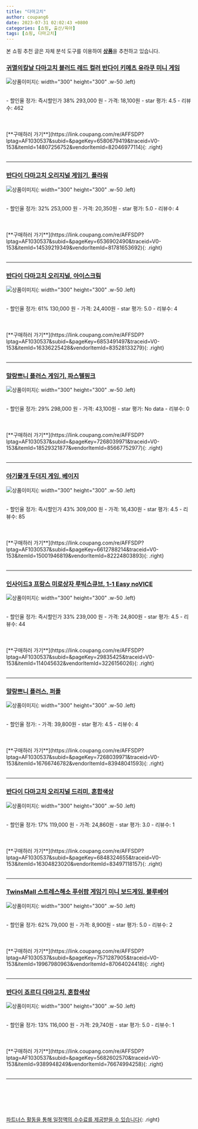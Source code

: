 ```yaml
---
title: "다마고치"
author: coupang6
date: 2023-07-31 02:02:43 +0800
categories: [쇼핑, 출산/육아]
tags: [쇼핑, 다마고치]
---
```


본 쇼핑 추천 글은 자체 분석 도구를 이용하여 [**상품**](https://link.coupang.com/a/bao1ui)을 추천하고 있습니다.

### [귀멸의칼날 다마고치 블러드 레드 컬러 반다이 키메츠 유라쿠 미니 게임](https://link.coupang.com/re/AFFSDP?lptag=AF1030537&subid=&pageKey=6580679419&traceid=V0-153&itemId=14807256752&vendorItemId=82046977114)

![상품이미지](https://thumbnail9.coupangcdn.com/thumbnails/remote/230x230ex/image/vendor_inventory/d22f/8438a8862fba28ec3725b19811821e70f187cb7ce6f71b9dadf55380862a.jpg){: width="300" height="300" .w-50 .left}


<br>
- 할인율 정가: 즉시할인가 38%  293,000   원
- 가격: 18,100원
- star 평가: 4.5
- 리뷰수: 462
<br>
<br>
<br>
<br>
[**구매하러 가기**](https://link.coupang.com/re/AFFSDP?lptag=AF1030537&subid=&pageKey=6580679419&traceid=V0-153&itemId=14807256752&vendorItemId=82046977114){: .right}
<br>
<br>

---

### [반다이 다마고치 오리지널 게임기, 플라워](https://link.coupang.com/re/AFFSDP?lptag=AF1030537&subid=&pageKey=6536902490&traceid=V0-153&itemId=14539219349&vendorItemId=81781653692)

![상품이미지](https://thumbnail6.coupangcdn.com/thumbnails/remote/230x230ex/image/rs_quotation_api/knxjkgva/9c5dc3b97f734165bdef504a36c837e7.jpg){: width="300" height="300" .w-50 .left}


<br>
- 할인율 정가: 32%  253,000   원
- 가격: 20,350원
- star 평가: 5.0
- 리뷰수: 4
<br>
<br>
<br>
<br>
[**구매하러 가기**](https://link.coupang.com/re/AFFSDP?lptag=AF1030537&subid=&pageKey=6536902490&traceid=V0-153&itemId=14539219349&vendorItemId=81781653692){: .right}
<br>
<br>

---

### [반다이 다마고치 오리지널, 아이스크림](https://link.coupang.com/re/AFFSDP?lptag=AF1030537&subid=&pageKey=6853491497&traceid=V0-153&itemId=16336225428&vendorItemId=83528133279)

![상품이미지](https://thumbnail6.coupangcdn.com/thumbnails/remote/230x230ex/image/retail/images/2022/10/13/13/1/34ad638f-78c6-48cc-a16f-7c49fc0c37ba.jpg){: width="300" height="300" .w-50 .left}


<br>
- 할인율 정가: 61%  130,000   원
- 가격: 24,400원
- star 평가: 5.0
- 리뷰수: 4
<br>
<br>
<br>
<br>
[**구매하러 가기**](https://link.coupang.com/re/AFFSDP?lptag=AF1030537&subid=&pageKey=6853491497&traceid=V0-153&itemId=16336225428&vendorItemId=83528133279){: .right}
<br>
<br>

---

### [말랑쁘니 플러스 게임기, 파스텔핑크](https://link.coupang.com/re/AFFSDP?lptag=AF1030537&subid=&pageKey=7268039971&traceid=V0-153&itemId=18529321877&vendorItemId=85667752977)

![상품이미지](https://thumbnail9.coupangcdn.com/thumbnails/remote/230x230ex/image/retail/images/2023/04/14/11/1/524adfe9-e79d-46a8-80db-c461d8846a48.jpg){: width="300" height="300" .w-50 .left}


<br>
- 할인율 정가: 29%  298,000   원
- 가격: 43,100원
- star 평가: No data
- 리뷰수: 0
<br>
<br>
<br>
<br>
[**구매하러 가기**](https://link.coupang.com/re/AFFSDP?lptag=AF1030537&subid=&pageKey=7268039971&traceid=V0-153&itemId=18529321877&vendorItemId=85667752977){: .right}
<br>
<br>

---

### [아기물개 두더지 게임, 베이지](https://link.coupang.com/re/AFFSDP?lptag=AF1030537&subid=&pageKey=6612788214&traceid=V0-153&itemId=15001946819&vendorItemId=82224803893)

![상품이미지](https://thumbnail8.coupangcdn.com/thumbnails/remote/230x230ex/image/rs_quotation_api/japvdbgy/0b03f84b7dab4e74a2c9110029abbf0e.jpg){: width="300" height="300" .w-50 .left}


<br>
- 할인율 정가: 즉시할인가 43%  309,000   원
- 가격: 16,430원
- star 평가: 4.5
- 리뷰수: 85
<br>
<br>
<br>
<br>
[**구매하러 가기**](https://link.coupang.com/re/AFFSDP?lptag=AF1030537&subid=&pageKey=6612788214&traceid=V0-153&itemId=15001946819&vendorItemId=82224803893){: .right}
<br>
<br>

---

### [인사이드3 프랑스 미로상자 루빅스큐브, 1-1 Easy noVICE](https://link.coupang.com/re/AFFSDP?lptag=AF1030537&subid=&pageKey=29835425&traceid=V0-153&itemId=114045632&vendorItemId=3226156026)

![상품이미지](https://thumbnail6.coupangcdn.com/thumbnails/remote/230x230ex/image/vendor_inventory/images/2017/08/04/14/5/e4d2ed50-3e65-4623-8b22-51e738201375.jpg){: width="300" height="300" .w-50 .left}


<br>
- 할인율 정가: 즉시할인가 33%  239,000   원
- 가격: 24,800원
- star 평가: 4.5
- 리뷰수: 44
<br>
<br>
<br>
<br>
[**구매하러 가기**](https://link.coupang.com/re/AFFSDP?lptag=AF1030537&subid=&pageKey=29835425&traceid=V0-153&itemId=114045632&vendorItemId=3226156026){: .right}
<br>
<br>

---

### [말랑쁘니 플러스, 퍼플](https://link.coupang.com/re/AFFSDP?lptag=AF1030537&subid=&pageKey=7268039971&traceid=V0-153&itemId=16766746782&vendorItemId=83948041593)

![상품이미지](https://thumbnail9.coupangcdn.com/thumbnails/remote/230x230ex/image/rs_quotation_api/sw2cnypd/40f6f749d3724720b51cdc642295f7cd.jpg){: width="300" height="300" .w-50 .left}


<br>
- 할인율 정가: 
- 가격: 39,800원
- star 평가: 4.5
- 리뷰수: 4
<br>
<br>
<br>
<br>
[**구매하러 가기**](https://link.coupang.com/re/AFFSDP?lptag=AF1030537&subid=&pageKey=7268039971&traceid=V0-153&itemId=16766746782&vendorItemId=83948041593){: .right}
<br>
<br>

---

### [반다이 다마고치 오리지널 드리미, 혼합색상](https://link.coupang.com/re/AFFSDP?lptag=AF1030537&subid=&pageKey=6848324655&traceid=V0-153&itemId=16304823020&vendorItemId=83497118157)

![상품이미지](https://thumbnail9.coupangcdn.com/thumbnails/remote/230x230ex/image/retail/images/2022/10/17/16/2/c13a7c66-2624-495f-9763-59f6226d6d0b.jpg){: width="300" height="300" .w-50 .left}


<br>
- 할인율 정가: 17%  119,000   원
- 가격: 24,860원
- star 평가: 3.0
- 리뷰수: 1
<br>
<br>
<br>
<br>
[**구매하러 가기**](https://link.coupang.com/re/AFFSDP?lptag=AF1030537&subid=&pageKey=6848324655&traceid=V0-153&itemId=16304823020&vendorItemId=83497118157){: .right}
<br>
<br>

---

### [TwinsMall 스트레스해소 푸쉬팝 게임기 미니 보드게임, 블루베어](https://link.coupang.com/re/AFFSDP?lptag=AF1030537&subid=&pageKey=7571287905&traceid=V0-153&itemId=19967980963&vendorItemId=87064024418)

![상품이미지](https://thumbnail10.coupangcdn.com/thumbnails/remote/230x230ex/image/vendor_inventory/ec27/fb8c17c00e41ea3248596c67d927113f429fcfab25f163c427874678c3e1.jpg){: width="300" height="300" .w-50 .left}


<br>
- 할인율 정가: 62%  79,000   원
- 가격: 8,900원
- star 평가: 5.0
- 리뷰수: 2
<br>
<br>
<br>
<br>
[**구매하러 가기**](https://link.coupang.com/re/AFFSDP?lptag=AF1030537&subid=&pageKey=7571287905&traceid=V0-153&itemId=19967980963&vendorItemId=87064024418){: .right}
<br>
<br>

---

### [반다이 죠르디 다마고치, 혼합색상](https://link.coupang.com/re/AFFSDP?lptag=AF1030537&subid=&pageKey=5682602570&traceid=V0-153&itemId=9389948249&vendorItemId=76674994258)

![상품이미지](https://thumbnail8.coupangcdn.com/thumbnails/remote/230x230ex/image/rs_quotation_api/r6epb1xl/d01265d222f145d38e8b065f0d1c7a9b.png){: width="300" height="300" .w-50 .left}


<br>
- 할인율 정가: 13%  116,000   원
- 가격: 29,740원
- star 평가: 5.0
- 리뷰수: 1
<br>
<br>
<br>
<br>
[**구매하러 가기**](https://link.coupang.com/re/AFFSDP?lptag=AF1030537&subid=&pageKey=5682602570&traceid=V0-153&itemId=9389948249&vendorItemId=76674994258){: .right}
<br>
<br>

---
<br><br><br><br><br> [파트너스 활동을 통해 일정액의 수수료를 제공받을 수 있습니다](https://link.coupang.com/a/bao1ui){: .right}